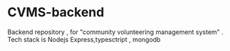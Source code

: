# CVMS-backend
Backend repository , for "community volunteering management system"  . Tech stack is Nodejs Express,typesctript , mongodb
